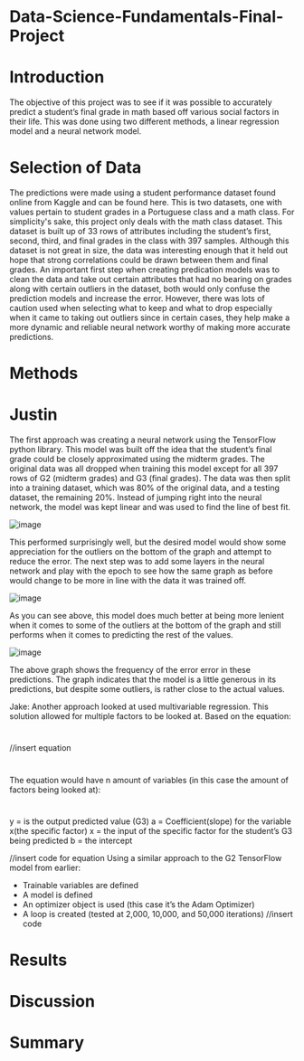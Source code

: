 # Data-Science-Fundamentals-Final-Project
# Introduction
The objective of this project was to see if it was possible to accurately predict a student’s final grade in math based off various social factors in their life. This was done using two different methods, a linear regression model and a neural network model. 

# Selection of Data
The predictions were made using a student performance dataset found online from Kaggle and can be found here. This is two datasets, one with values pertain to student grades in a Portuguese class and a math class. For simplicity's sake, this project only deals with the math class dataset. 
This dataset is built up of 33 rows of attributes including the student’s first, second, third, and final grades in the class with 397 samples. Although this dataset is not great in size, the data was interesting enough that it held out hope that strong correlations could be drawn between them and final grades. 
An important first step when creating predication models was to clean the data and take out certain attributes that had no bearing on grades along with certain outliers in the dataset, both would only confuse the prediction models and increase the error. However, there was lots of caution used when selecting what to keep and what to drop especially when it came to taking out outliers since in certain cases, they help make a more dynamic and reliable neural network worthy of making more accurate predictions. 

# Methods
# Justin
The first approach was creating a neural network using the TensorFlow python library. This model was built off the idea that the student’s final grade could be closely approximated using the midterm grades. The original data was all dropped when training this model except for all 397 rows of G2 (midterm grades) and G3 (final grades). The data was then split into a training dataset, which was 80% of the original data, and a testing dataset, the remaining 20%. 
Instead of jumping right into the neural network, the model was kept linear and was used to find the line of best fit.

![image](https://user-images.githubusercontent.com/70958977/207210560-8891cf5b-3389-4671-822d-1a27b5ceff50.png)

This performed surprisingly well, but the desired model would show some appreciation for the outliers on the bottom of the graph and attempt to reduce the error. 
The next step was to add some layers in the neural network and play with the epoch to see how the same graph as before would change to be more in line with the data it was trained off.

![image](https://user-images.githubusercontent.com/70958977/207210750-9c800b93-dd3a-4c1e-891b-e775c1c4358d.png)

As you can see above, this model does much better at being more lenient when it comes to some of the outliers at the bottom of the graph and still performs when it comes to predicting the rest of the values.

![image](https://user-images.githubusercontent.com/70958977/207211444-901f4df3-b6f6-4b14-a19d-f2e0c089224f.png)

The above graph shows the frequency of the error error in these predictions. The graph indicates that the model is a little generous in its predictions, but despite some outliers, is rather close to the actual values.

Jake: 
Another approach looked at used multivariable regression. This solution allowed for multiple factors to be looked at. Based on the equation: 
#
//insert equation
#
The equation would have n amount of variables (in this case the amount of factors being looked at):
#
y = is the output predicted value (G3)
a = Coefficient(slope) for the variable x(the specific factor)
x = the input of the specific factor for the student’s G3 being predicted
b = the intercept

//insert code for equation
Using a similar approach to the G2 TensorFlow model from earlier:
-	Trainable variables are defined
-	A model is defined
-	An optimizer object is used (this case it’s the Adam Optimizer)
-	A loop is created (tested at 2,000, 10,000, and 50,000 iterations)
//insert code

# Results

# Discussion

# Summary

